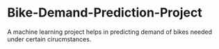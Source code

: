 # Bike-Demand-Prediction-Project
A machine learning project helps in predicting demand of bikes needed under certain cirucmstances.
